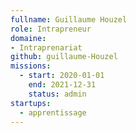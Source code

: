 ```yaml
---
fullname: Guillaume Houzel
role: Intrapreneur
domaine: 
- Intraprenariat
github: guillaume-Houzel
missions:
  - start: 2020-01-01
    end: 2021-12-31
    status: admin
startups:
  - apprentissage
---
```

